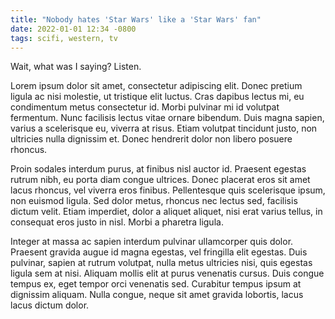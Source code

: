 ```yaml
---
title: "Nobody hates 'Star Wars' like a 'Star Wars' fan"
date: 2022-01-01 12:34 -0800
tags: scifi, western, tv
---
```

Wait, what was I saying? Listen. 

Lorem ipsum dolor sit amet, consectetur adipiscing elit. Donec pretium ligula ac nisi molestie, ut tristique elit luctus. Cras dapibus lectus mi, eu condimentum metus consectetur id. Morbi pulvinar mi id volutpat fermentum. Nunc facilisis lectus vitae ornare bibendum. Duis magna sapien, varius a scelerisque eu, viverra at risus. Etiam volutpat tincidunt justo, non ultricies nulla dignissim et. Donec hendrerit dolor non libero posuere rhoncus.

Proin sodales interdum purus, at finibus nisl auctor id. Praesent egestas rutrum nibh, eu porta diam congue ultrices. Donec placerat eros sit amet lacus rhoncus, vel viverra eros finibus. Pellentesque quis scelerisque ipsum, non euismod ligula. Sed dolor metus, rhoncus nec lectus sed, facilisis dictum velit. Etiam imperdiet, dolor a aliquet aliquet, nisi erat varius tellus, in consequat eros justo in nisl. Morbi a pharetra ligula.

Integer at massa ac sapien interdum pulvinar ullamcorper quis dolor. Praesent gravida augue id magna egestas, vel fringilla elit egestas. Duis pulvinar, sapien at rutrum volutpat, nulla metus ultricies nisi, quis egestas ligula sem at nisi. Aliquam mollis elit at purus venenatis cursus. Duis congue tempus ex, eget tempor orci venenatis sed. Curabitur tempus ipsum at dignissim aliquam. Nulla congue, neque sit amet gravida lobortis, lacus lacus dictum dolor.

